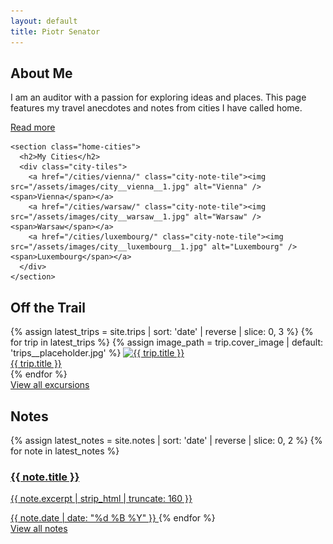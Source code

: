 ```yaml
---
layout: default
title: Piotr Senator
---
```


<main class="home-wrapper">

  <section class="home-about-and-cities">
    <section class="home-about">
      <h2>About Me</h2>
      <p>I am an auditor with a passion for exploring ideas and places. This page features my travel anecdotes and notes from cities I have called home.</p>
      <p><a class="button subtle" href="/about/">Read more</a></p>
    </section>

    <section class="home-cities">
      <h2>My Cities</h2>
      <div class="city-tiles">
        <a href="/cities/vienna/" class="city-note-tile"><img src="/assets/images/city__vienna__1.jpg" alt="Vienna" /><span>Vienna</span></a>
        <a href="/cities/warsaw/" class="city-note-tile"><img src="/assets/images/city__warsaw__1.jpg" alt="Warsaw" /><span>Warsaw</span></a>
        <a href="/cities/luxembourg/" class="city-note-tile"><img src="/assets/images/city__luxembourg__1.jpg" alt="Luxembourg" /><span>Luxembourg</span></a>
      </div>
    </section>
  </section>

<section class="home-trail">
  <h2>Off the Trail</h2>
  <div class="trip-gallery">
    {% assign latest_trips = site.trips | sort: 'date' | reverse | slice: 0, 3 %}
    {% for trip in latest_trips %}
      {% assign image_path = trip.cover_image | default: 'trips__placeholder.jpg' %}
      <a class="trip-card" href="{{ trip.url }}">
        <img src="/assets/images/trips/{{ image_path }}" alt="{{ trip.title }}">
        <div class="trip-caption">{{ trip.title }}</div>
      </a>
    {% endfor %}
  </div>
  <div class="button-center">
    <a class="button subtle" href="/off-the-trail/">View all excursions</a>
  </div>
</section>

<section class="home-notes"> 
  <h2>Notes</h2>
  <div class="note-grid">
    {% assign latest_notes = site.notes | sort: 'date' | reverse | slice: 0, 2 %}
    {% for note in latest_notes %}
      <a href="{{ note.url }}" class="note-tile">
        <h3>{{ note.title }}</h3>
        <p>{{ note.excerpt | strip_html | truncate: 160 }}</p>
        <span class="note-date">{{ note.date | date: "%d %B %Y" }}</span>
      </a>
    {% endfor %}
  </div>
  <div class="button-center">
    <a class="button subtle" href="/notes/">View all notes</a>
  </div>
</section>



</main>
